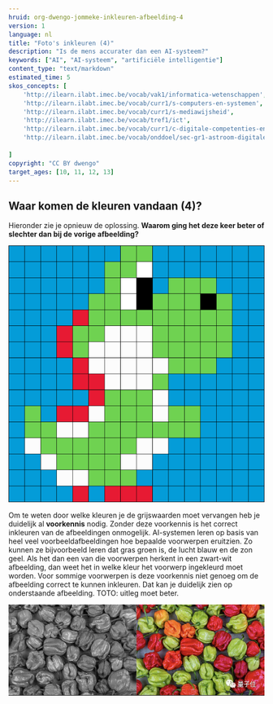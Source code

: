```yaml
---
hruid: org-dwengo-jommeke-inkleuren-afbeelding-4
version: 1
language: nl
title: "Foto's inkleuren (4)"
description: "Is de mens accurater dan een AI-systeem?"
keywords: ["AI", "AI-systeem", "artificiële intelligentie"]
content_type: "text/markdown"
estimated_time: 5
skos_concepts: [
    'http://ilearn.ilabt.imec.be/vocab/vak1/informatica-wetenschappen', 
    'http://ilearn.ilabt.imec.be/vocab/curr1/s-computers-en-systemen',
    'http://ilearn.ilabt.imec.be/vocab/curr1/s-mediawijsheid',
    'http://ilearn.ilabt.imec.be/vocab/tref1/ict',
    'http://ilearn.ilabt.imec.be/vocab/curr1/c-digitale-competenties-en-mediawijsheid',
    'http://ilearn.ilabt.imec.be/vocab/onddoel/sec-gr1-astroom-digitale-competenties-en-mediawijsheid-4.5',

]
copyright: "CC BY dwengo"
target_ages: [10, 11, 12, 13]
---
```


## Waar komen de kleuren vandaan (4)?

Hieronder zie je opnieuw de oplossing. 
**Waarom ging het deze keer beter of slechter dan bij de vorige afbeelding?**

![Yoshi](img/image11.png)


Om te weten door welke kleuren je de grijswaarden moet vervangen heb je duidelijk al **voorkennis** nodig. Zonder deze voorkennis is het correct inkleuren van de afbeeldingen onmogelijk. AI-systemen leren op basis van heel veel voorbeeldafbeeldingen hoe bepaalde voorwerpen eruitzien. 
Zo kunnen ze bijvoorbeeld leren dat gras groen is, de lucht blauw en de zon geel. Als het dan een van die voorwerpen herkent in een zwart-wit afbeelding, dan weet het in welke kleur het voorwerp ingekleurd moet worden. Voor sommige voorwerpen is deze voorkennis niet genoeg om de afbeelding correct te kunnen inkleuren. Dat kan je duidelijk zien op onderstaande afbeelding. TOTO: uitleg moet beter.

![Paprika's](img/image13.png)